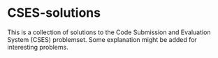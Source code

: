 # CSES-solutions
This is a collection of solutions to the Code Submission and Evaluation System (CSES) problemset. Some explanation might be added for interesting problems. 
